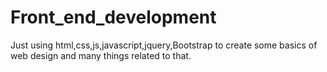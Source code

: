 # Front_end_development
Just using html,css,js,javascript,jquery,Bootstrap to create some basics of web design and many things related to that.

